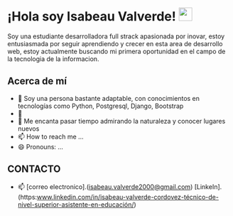 # ¡Hola soy Isabeau Valverde! <img src="https://raw.githubusercontent.com/iampavangandhi/iampavangandhi/master/gifs/Hi.gif" width="30px">
<p>Soy una estudiante desarrolladora full strack apasionada por inovar, estoy entusiasmada por seguir aprendiendo y crecer en esta area de desarrollo web, estoy actualmente buscando mi primera oportunidad en el campo de la tecnologia de la informacion.</p>
<h2>Acerca de mí</h2>

- 👀 Soy una persona bastante adaptable, con conocimientos en tecnologías como Python, Postgresql, Django, Bootstrap
- 💞️ 
- 🌱 Me encanta pasar tiempo admirando la naturaleza y conocer lugares nuevos 
- 📫 How to reach me ...
- 😄 Pronouns: ...


## CONTACTO
- 📫 [correo electronico].(isabeau.valverde2000@gmail.com)
[LinkeIn].(https:www.linkedin.com/in/isabeau-valverde-cordovez-técnico-de-nivel-superior-asistente-en-educación/)

<!---
Xisap1/Xisap1 is a ✨ special ✨ repository because its `README.md` (this file) appears on your GitHub profile.
You can click the Preview link to take a look at your changes.
--->
